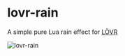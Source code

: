 # lovr-rain
 
A simple pure Lua rain effect for [LÖVR](https://lovr.org/)

![lovr-rain](https://i.imgur.com/kMJm9Oj.gif)